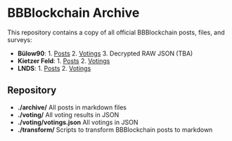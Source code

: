 # BBBlockchain Archive

This repository contains a copy of all official BBBlockchain posts, files, and surveys:

- **Bülow90**: 1. [Posts](./archive/Bülow90.md) 2. [Votings](./voting/Bülow90.md) 3. Decrypted RAW JSON (TBA)
- **Kietzer Feld**: 1. [Posts](./archive/Kietzer%20Feld.md) 2. [Votings](./voting/Kietzer%20Feld.md)
- **LNDS**: 1. [Posts](./archive/LNDW.md) 2. [Votings](./voting/LNDW.md)


## Repository

- **./archive/** All posts in markdown files
- **./voting/** All voting results in JSON
- **./voting/votings.json** All votings in JSON
- **./transform/** Scripts to transform BBBlockchain posts to markdown
